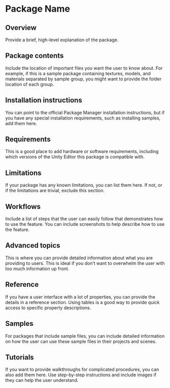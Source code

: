 # Package Name

## Overview
Provide a brief, high-level explanation of the package.

## Package contents	
Include the location of important files you want the user to know about. For example, if this is a sample package containing textures, models, and materials separated by sample group, you might want to provide the folder location of each group.

## Installation instructions
You can point to the official Package Manager installation instructions, but if you have any special installation requirements, such as installing samples, add them here.

## Requirements	
This is a good place to add hardware or software requirements, including which versions of the Unity Editor this package is compatible with.

## Limitations	
If your package has any known limitations, you can list them here. If not, or if the limitations are trivial, exclude this section.

## Workflows	
Include a list of steps that the user can easily follow that demonstrates how to use the feature. You can include screenshots to help describe how to use the feature.

## Advanced topics
This is where you can provide detailed information about what you are providing to users. This is ideal if you don’t want to overwhelm the user with too much information up front.

## Reference
If you have a user interface with a lot of properties, you can provide the details in a reference section. Using tables is a good way to provide quick access to specific property descriptions.

## Samples
For packages that include sample files, you can include detailed information on how the user can use these sample files in their projects and scenes.

## Tutorials
If you want to provide walkthroughs for complicated procedures, you can also add them here. Use step-by-step instructions and include images if they can help the user understand.